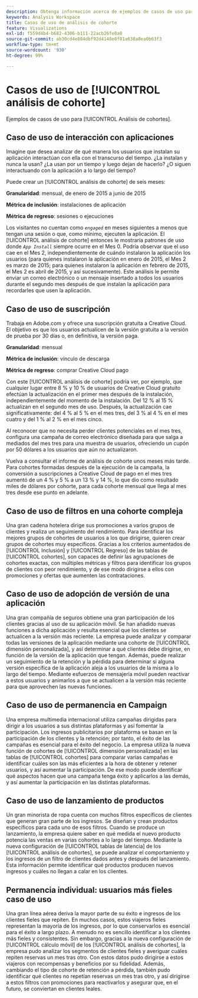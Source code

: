```yaml
---
description: Obtenga información acerca de ejemplos de casos de uso para análisis de cohorte.
keywords: Analysis Workspace
title: Casos de uso de análisis de cohorte
feature: Visualizations
exl-id: f559d4b4-b682-4306-b111-22acb26fe0a0
source-git-commit: ab30cd4e884dbf92d4148e8f81a638a8ea0b63f3
workflow-type: tm+mt
source-wordcount: '930'
ht-degree: 99%

---
```


# Casos de uso de [!UICONTROL análisis de cohorte]

Ejemplos de casos de uso para [!UICONTROL Análisis de cohortes].

## Caso de uso de interacción con aplicaciones

Imagine que desea analizar de qué manera los usuarios que instalan su aplicación interactúan con ella con el transcurso del tiempo. ¿La instalan y nunca la usan? ¿La usan por un tiempo y luego dejan de hacerlo? ¿O siguen interactuando con la aplicación a lo largo del tiempo?

Puede crear un [!UICONTROL análisis de cohorte] de seis meses:

**Granularidad**: mensual, de enero de 2015 a junio de 2015

**Métrica de inclusión**: instalaciones de aplicación

**Métrica de regreso**: sesiones o ejecuciones

Los visitantes no cuentan como *`engaged`* en meses siguientes a menos que tengan una sesión o que, como mínimo, ejecuten la aplicación. El [!UICONTROL análisis de cohorte] entonces le mostraría patrones de uso donde *`App Install`* siempre ocurre en el Mes 0. Podría observar que el uso cae en el Mes 2, independientemente de cuándo instalaron la aplicación los usuarios (para quienes instalaron la aplicación en enero de 2015, el Mes 2 es marzo de 2015; para quienes instalaron la aplicación en febrero de 2015, el Mes 2 es abril de 2015, y así sucesivamente). Este análisis le permite enviar un correo electrónico o un mensaje insertado a todos los usuarios durante el segundo mes después de que instalan la aplicación para recordarles que usen la aplicación.

## Caso de uso de suscripción

Trabaja en Adobe.com y ofrece una suscripción gratuita a Creative Cloud. El objetivo es que los usuarios actualicen de la versión gratuita a la versión de prueba por 30 días o, en definitiva, la versión paga.

**Granularidad**: mensual

**Métrica de inclusión**: vínculo de descarga

**Métrica de regreso**: comprar Creative Cloud pago

Con este [!UICONTROL análisis de cohorte] podría ver, por ejemplo, que cualquier lugar entre 8 % y 10 % de usuarios de Creative Cloud gratuito efectúan la actualización en el primer mes después de la instalación, independientemente del momento de la instalación. Del 12 % al 15 % actualizan en el segundo mes de uso. Después, la actualización cae significativamente: del 4 % al 5 % en el mes tres, del 3 % al 4 % en el mes cuatro y del 1 % al 2 % en el mes cinco.

Al reconocer que no necesita perder clientes potenciales en el mes tres, configura una campaña de correo electrónico diseñada para que salga a mediados del mes tres para una muestra de usuarios, ofreciendo un cupón por 50 dólares a los usuarios que aún no actualizaron.

Vuelva a consultar el informe de análisis de cohorte unos meses más tarde. Para cohortes formadas después de la ejecución de la campaña, la conversión a suscripciones a Creative Cloud de pago en el mes tres aumentó de un 4 % y 5 % a un 13 % y 14 %, lo que dio como resultado miles de dólares por cohorte, para cada cohorte mensual que llega al mes tres desde ese punto en adelante.

## Caso de uso de filtros en una cohorte compleja

Una gran cadena hotelera dirige sus promociones a varios grupos de clientes y realiza un seguimiento del rendimiento. Para identificar los mejores grupos de cohortes de usuarios a los que dirigirse, quieren crear grupos de cohortes muy específicos. Gracias a los criterios aumentados de [!UICONTROL Inclusión] y [!UICONTROL Regreso] de las tablas de [!UICONTROL cohortes], son capaces de definir las agrupaciones de cohortes exactas, con múltiples métricas y filtros para identificar los grupos de clientes con peor rendimiento, y de ese modo dirigirse a ellos con promociones y ofertas que aumenten las contrataciones.

## Caso de uso de adopción de versión de una aplicación

Una gran compañía de seguros obtiene una gran participación de los clientes gracias al uso de su aplicación móvil. Se han añadido nuevas funciones a dicha aplicación y resulta esencial que los clientes se actualicen a la versión más reciente. La empresa puede analizar y comparar todas las versiones de la aplicación mediante una cohorte de [!UICONTROL dimensión personalizada], y así determinar a qué clientes debe dirigirse, en función de la versión de la aplicación que tengan. Además, puede realizar un seguimiento de la retención y la pérdida para determinar si alguna versión específica de la aplicación aleja a los usuarios de la misma a lo largo del tiempo. Mediante esfuerzos de mensajería móvil pueden reactivar a estos usuarios y animarlos a que se actualicen a la versión más reciente para que aprovechen las nuevas funciones.

## Caso de uso de permanencia en Campaign

Una empresa multimedia internacional utiliza campañas dirigidas para dirigir a los usuarios a sus distintas plataformas y así fomentar la participación. Los ingresos publicitarios por plataforma se basan en la participación de los clientes y la retención; por tanto, el éxito de las campañas es esencial para el éxito del negocio. La empresa utiliza la nueva función de cohortes de [!UICONTROL dimensión personalizada] en las tablas de [!UICONTROL cohortes] para comparar varias campañas e identificar cuáles son las más eficientes a la hora de obtener y retener usuarios, y así aumentar la participación. De ese modo puede identificar qué aspectos hacen que una campaña tenga éxito y aplicarlos a las demás, y así aumentar la participación en las distintas plataformas.

## Caso de uso de lanzamiento de productos

Un gran minorista de ropa cuenta con muchos filtros específicos de clientes que generan gran parte de los ingresos. Se diseñan y crean productos específicos para cada uno de esos filtros. Cuando se produce un lanzamiento, la empresa quiere saber en qué medida el nuevo producto potencia las ventas en varias cohortes a lo largo del tiempo. Mediante la nueva configuración de [!UICONTROL tablas de latencia] de los [!UICONTROL análisis de cohortes], se puede analizar el comportamiento y los ingresos de un filtro de clientes dados antes y después del lanzamiento. Esta información permite identificar qué productos producen nuevos ingresos y cuáles no llegan a calar en los clientes.

## Permanencia individual: usuarios más fieles caso de uso

Una gran línea aérea deriva la mayor parte de su éxito e ingresos de los clientes fieles que repiten. En muchos casos, estos viajeros fieles representan la mayoría de los ingresos, por lo que conservarlos es esencial para el éxito a largo plazo. A menudo no es sencillo identificar a los clientes más fieles y consistentes. Sin embargo, gracias a la nueva configuración de [!UICONTROL cálculo móvil] de los [!UICONTROL análisis de cohortes], la empresa pudo analizar los segmentos de clientes fieles y averiguar cuáles repiten reservas un mes tras otro. Con estos datos pudo dirigirse a estos viajeros con recompensas y beneficios por su fidelidad. Además, cambiando el tipo de cohorte de retención a pérdida, también pudo identificar qué clientes no repetían reservas un mes tras otro, y así dirigirse a estos filtros con promociones para reactivarlos y asegurar que, en el futuro, se conviertan en clientes leales.
